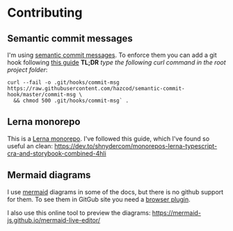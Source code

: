 # Contributing

## Semantic commit messages
I'm using [semantic commit messages](https://gist.github.com/joshbuchea/6f47e86d2510bce28f8e7f42ae84c716).
To enforce them you can add a git hook following [this guide](https://github.com/hazcod/semantic-commit-hook) 
**TL;DR** *type the following curl command in the root project folder*: 
```
curl --fail -o .git/hooks/commit-msg https://raw.githubusercontent.com/hazcod/semantic-commit-hook/master/commit-msg \
  && chmod 500 .git/hooks/commit-msg` .
```

## Lerna monorepo
This is a [Lerna monorepo](https://github.com/lerna/lerna). I've followed this guide, which I've found so useful an clean: https://dev.to/shnydercom/monorepos-lerna-typescript-cra-and-storybook-combined-4hli

## Mermaid diagrams
I use [mermaid](https://mermaid-js.github.io/mermaid/#/) diagrams in some of the docs, but there is no github support 
for them. To see them in GitGub site you need a [browser plugin](https://github.com/BackMarket/github-mermaid-extension).

I also use this online tool to preview the diagrams: https://mermaid-js.github.io/mermaid-live-editor/ 
